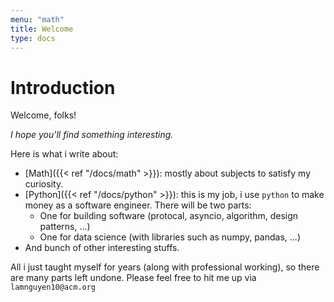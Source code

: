 ```yaml
---
menu: "math"
title: Welcome
type: docs
---
```


# Introduction

Welcome, folks!

_I hope you'll find something interesting._ 

Here is what i write about:

* [Math]({{< ref "/docs/math" >}}): mostly about subjects to satisfy my curiosity. 
* [Python]({{< ref "/docs/python" >}}): this is my job, i use `python` to make money as a software engineer. There will be two parts: 
  * One for building software (protocal, asyncio, algorithm, design patterns, ...)
  * One for data science (with libraries such as numpy, pandas, ...)
* And bunch of other interesting stuffs.

All i just taught myself for years (along with professional working), so there are many parts left undone. Please feel free to hit me up  via `lamnguyen10@acm.org`